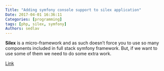 ```yaml
---
Title: "Adding symfony console support to silex application"
Date: 2017-04-01 16:36:11
Categories: [programming]
tags: [php, silex, symfony]
Authors: sedlav
---
```


**Silex** is a micro-framework and as such doesn’t force you to use so many components included in full stack symfony framework. But, if we want to use some of them we need to do some extra work.

[Link](http://bisaga.com/blog/programming/adding-console-support-to-silex/)
